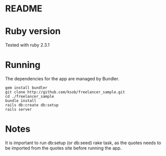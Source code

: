 # README

Ruby version
============

Tested with ruby 2.3.1

Running
=======

The dependencies for the app are managed by Bundler.

    gem install bundler
    git clone http://github.com/ksob/freelancer_sample.git
    cd ./freelancer_sample
	bundle install
	rails db:create db:setup
	rails server

Notes
=====

It is important to run db:setup (or db:seed) rake task, as the quotes needs to be imported from the quotes site before running the app.

